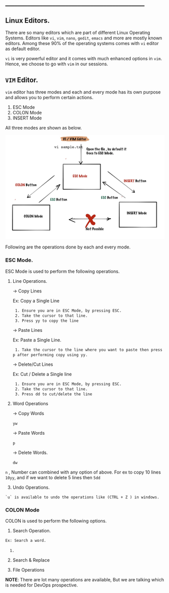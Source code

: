 ## ____________________________________________

## Linux Editors.

There are so many editors which are part of different Linux Operating Systems. Editors like `vi`, `vim`, `nano`, `gedit`, `emacs` and more are mostly known editors. Among these 90% of the operating systems comes with `vi` editor as default editor.

`vi` is very powerful editor and it comes with much enhanced options in `vim`. Hence, we choose to go with `vim` in our sessions.

## `VIM` Editor.

`vim` editor has three modes and each and every mode has its own purpose and allows you to perform certain actions.

  1. ESC Mode
  2. COLON Mode
  3. INSERT Mode

All three modes are shown as below.

![VI MODES](https://github.com/devopstrainings/linux-basics-katakoda/raw/master/linux-cli-syntaxes/images/04-vi-modes.png)

Following are the operations done by each and every mode.

### ESC Mode.

ESC Mode is used to perform the following operations.

  1. Line Operations.

      -> Copy Lines

      Ex: Copy a Single Line

          1. Ensure you are in ESC Mode, by pressing ESC.
          2. Take the cursor to that line.
          3. Press yy to copy the line
          

      -> Paste Lines

      Ex: Paste a Single Line.

          1. Take the cursor to the line where you want to paste then press p after performing copy using yy.


      -> Delete/Cut Lines

      Ex: Cut / Delete a Single line

          1. Ensure you are in ESC Mode, by pressing ESC.
          2. Take the cursor to that line.
          3. Press dd to cut/delete the line

  2. Word Operations

      -> Copy Words

        `yw`

      -> Paste Words

        `p`

      -> Delete Words.

        `dw`

  `n` , Number can combined with any option of above. For ex to copy 10 lines `10yy`, and if we want to delete 5 lines then `5dd`


  3. Undo Operations.

    `u` is available to undo the operations like (CTRL + Z ) in windows.


### COLON Mode

COLON is used to perform the following options.

  1. Search Operation.

    Ex: Search a word.

      1. 
  2. Search & Replace 

  3. File Operations

**NOTE**: There are lot many operations are available, But we are talking which is needed for DevOps prospective.